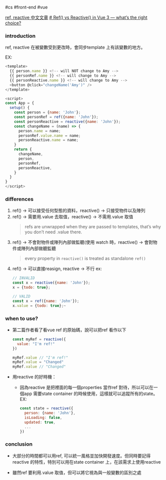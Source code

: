 #cs #front-end #vue 

[ref, reactive 中文文章](https://medium.com/i-am-mike/vue-3-ref-%E8%B7%9F-reactive-%E6%88%91%E8%A9%B2%E6%80%8E%E9%BA%BC%E9%81%B8-2fb6b6735a3c)
[# Ref() vs Reactive() in Vue 3 — what’s the right choice?](https://medium.com/@bsalwiczek/ref-vs-reactive-in-vue-3-whats-the-right-choice-7c6f7265ce39)

### introduction
ref, reactive 在被變數受到更改時，會同步template 上有該變數的地方。

EX:
```js
<template>
  {{ person.name }} <!-- will NOT change to Amy -->
  {{ personRef.name }} <!-- will change to Amy -->
  {{ personReactive.name }} <!-- will change to Amy -->
  <button @click="changeName('Amy')" />
</template>

<script>
const App = {
  setup() {
    const person = {name: 'John'};
    const personRef = ref({name: 'John'});
    const personReactive = reactive({name: 'John'});
    const changeName = (name) => {
      person.name = name;
      personRef.value.name = name;
      personReactive.name = name;
    }
    return {
      changeName,
      person,
      personRef,
      personReactive,
    }
  }
}
</script>

```

### differences
1.  ref() → 可以接受任何型態的資料，reactive() → 只接受物件以及陣列
2.  ref() → 需要用.value 去取值，reactive() → 不需用.value 取值
    > refs are unwrapped when they are passed to templates, that’s why you don’t need .value there.
3.  ref() → 不會對物件或陣列內部做監聽(使用 watch 時，reactive() → 會對物件或陣列內部做聽監聽
    > every property in `reactive()` is treated as standalone `ref()`
4.  ref() → 可以直接reasign, reactive → 不行
	ex:
	```js
	// INVALID
	const x = reactive({name: 'John'});
	x = {todo: true};

	// VALID
	const x = ref({name: 'John'});
	x.value = {todo: true};~
	```
	

### when to use?
- 第二篇作者看了看vue ref 的原始碼，說可以把ref 看作以下
	```js
	const myRef = reactive({
	  value: "I'm ref!"
	})

	myRef.value // "I'm ref!"
	myRef.value = "Changed"
	myRef.value // "Changed"
	```
	
- 用reactive 的好時機：
	- 因為reactive 是把裡面的每一個properties 當作ref 對待，所以可以在一個app 需要state container 的時候使用，這樣就可以追蹤所有的state。 EX:
		```js
		const state = reactive({
		  person: {name: 'John'},
		  isLoading: false,
		  updated: true,
		  ...
		})
		```
		

### conclusion 
- 大部分的時間都可以用ref, 可以統一風格並加快開發速度。但同時要記得reactive 的特性，特別可以用在state container 上，在該需求上使用reactive

- 雖然ref 要利用.value 取值，但可以將它視為與一般變數的區別之處


